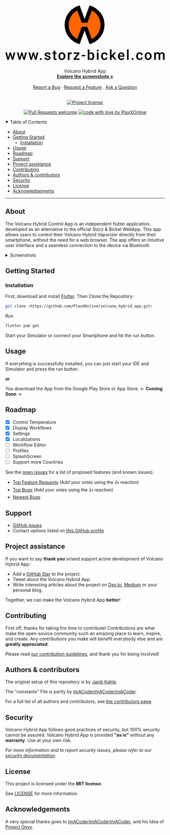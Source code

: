 <h1 align="center">
  <a href="https://github.com/PlaxXOnline/volcano_hybrid_app">
    <svg xmlns="http://www.w3.org/2000/svg" viewBox="0 0 105 36">
    <path d="M4.72 34.39 5.49 31h1.08l-1.34 4.9h-.9l-1.05-3.35-1 3.36h-.94L0 31h1.07l.79 3.35 1-3.35h.84ZM12.33 34.39l.78-3.39h1.07l-1.34 4.9h-.9l-1-3.36-1 3.36H9L7.61 31h1.07l.8 3.35 1-3.35h.83ZM19.94 34.39l.78-3.39h1.07l-1.33 4.9h-.91l-1.05-3.35-1 3.36h-.91L15.22 31h1.08l.79 3.35 1-3.35h.83ZM23.37 34.75a.65.65 0 0 1 .48.17.64.64 0 0 1 .17.44.6.6 0 0 1-.17.43.65.65 0 0 1-.48.17.64.64 0 0 1-.46-.17.54.54 0 0 1-.17-.43.63.63 0 0 1 .16-.44.66.66 0 0 1 .47-.17ZM28.75 34.58a.48.48 0 0 0-.25-.45 2.7 2.7 0 0 0-.8-.27 4.34 4.34 0 0 1-.94-.3 1.24 1.24 0 0 1-.82-1.15 1.3 1.3 0 0 1 .53-1.06 2.09 2.09 0 0 1 1.36-.43 2.19 2.19 0 0 1 1.42.44 1.37 1.37 0 0 1 .54 1.12h-1.1a.68.68 0 0 0-.23-.52.92.92 0 0 0-.63-.21 1 1 0 0 0-.59.16.53.53 0 0 0-.23.45.43.43 0 0 0 .22.39 2.73 2.73 0 0 0 .86.29 3.81 3.81 0 0 1 1 .34 1.44 1.44 0 0 1 .55.47 1.2 1.2 0 0 1 .18.67 1.26 1.26 0 0 1-.55 1.07 2.35 2.35 0 0 1-1.43.41 2.48 2.48 0 0 1-1.08-.22 1.72 1.72 0 0 1-.73-.59 1.4 1.4 0 0 1-.26-.82h1.07a.77.77 0 0 0 .29.6 1.14 1.14 0 0 0 .72.21 1.11 1.11 0 0 0 .66-.17.51.51 0 0 0 .24-.43ZM32.89 29.82V31h.86v.82h-.86v2.73A.59.59 0 0 0 33 35a.5.5 0 0 0 .39.12 1.74 1.74 0 0 0 .39-.05v.86a2.67 2.67 0 0 1-.73.1c-.84 0-1.26-.47-1.26-1.4v-2.8H31V31h.81v-1.18ZM35 33.42a2.89 2.89 0 0 1 .29-1.3 2 2 0 0 1 .8-.89 2.21 2.21 0 0 1 1.18-.31 2.12 2.12 0 0 1 1.61.64 2.47 2.47 0 0 1 .67 1.69v.26a3.06 3.06 0 0 1-.28 1.3 2.07 2.07 0 0 1-.8.88 2.26 2.26 0 0 1-1.2.31 2.14 2.14 0 0 1-1.66-.69 2.66 2.66 0 0 1-.61-1.84Zm1.1.09a2 2 0 0 0 .31 1.18 1.1 1.1 0 0 0 1.74 0 2.17 2.17 0 0 0 .31-1.27 2 2 0 0 0-.32-1.18 1.07 1.07 0 0 0-1.72 0 2.16 2.16 0 0 0-.35 1.27ZM43.74 32a2.15 2.15 0 0 0-.45 0 1 1 0 0 0-1 .58v3.35h-1.1V31h1v.55a1.25 1.25 0 0 1 1.11-.64 1.14 1.14 0 0 1 .39.06ZM46.34 35h2.6v.88H45v-.72l2.48-3.29H45V31h3.84v.7ZM52.68 33.55H50.3v-.89h2.38ZM58.61 33.51a3 3 0 0 1-.51 1.82 1.66 1.66 0 0 1-1.4.67 1.6 1.6 0 0 1-1.34-.62l-.06.53h-1V29h1.1v2.52a1.59 1.59 0 0 1 1.28-.56 1.66 1.66 0 0 1 1.41.67 3 3 0 0 1 .51 1.86Zm-1.1-.09a2.15 2.15 0 0 0-.28-1.2 1 1 0 0 0-.82-.4 1 1 0 0 0-1 .63v2a1 1 0 0 0 1 .63.92.92 0 0 0 .8-.38 2.12 2.12 0 0 0 .29-1.16ZM60.25 29.74a.57.57 0 0 1 .62-.6.64.64 0 0 1 .47.17.63.63 0 0 1 .16.43.6.6 0 0 1-.16.41.64.64 0 0 1-.47.17.64.64 0 0 1-.46-.17.6.6 0 0 1-.16-.41Zm1.17 6.17h-1.1V31h1.1ZM65.35 35.12a1 1 0 0 0 .69-.24.86.86 0 0 0 .29-.59h1a1.57 1.57 0 0 1-.28.85 1.8 1.8 0 0 1-.73.63 2.17 2.17 0 0 1-1 .23 2.06 2.06 0 0 1-1.63-.67 2.62 2.62 0 0 1-.6-1.83v-.12a2.65 2.65 0 0 1 .59-1.79 2.1 2.1 0 0 1 1.63-.67 2 2 0 0 1 1.43.51 1.82 1.82 0 0 1 .57 1.34h-1a1 1 0 0 0-.29-.69.9.9 0 0 0-.69-.28 1 1 0 0 0-.82.39 2 2 0 0 0-.29 1.18v.17a2 2 0 0 0 .28 1.19 1 1 0 0 0 .85.39ZM70.51 33.81l-.49.5v1.6h-1.1V29H70v4l.34-.43L71.72 31H73l-1.82 2 2 2.86H72ZM76.54 36a2.27 2.27 0 0 1-1.69-.66 2.39 2.39 0 0 1-.65-1.75v-.14a2.93 2.93 0 0 1 .28-1.31 2.25 2.25 0 0 1 .8-.9 2.13 2.13 0 0 1 1.14-.32 1.9 1.9 0 0 1 1.54.64 2.68 2.68 0 0 1 .55 1.81v.44h-3.2a1.51 1.51 0 0 0 .4 1 1.25 1.25 0 0 0 .9.35 1.49 1.49 0 0 0 1.23-.61l.59.57a2 2 0 0 1-.78.68 2.51 2.51 0 0 1-1.11.2Zm-.13-4.2a.94.94 0 0 0-.73.32 1.69 1.69 0 0 0-.35.88h2.09v-.08a1.31 1.31 0 0 0-.29-.83.92.92 0 0 0-.72-.29ZM81.26 35.91h-1.1V29h1.1ZM83.86 34.75a.65.65 0 0 1 .48.17.63.63 0 0 1 .16.44.59.59 0 0 1-.16.43.65.65 0 0 1-.48.17.64.64 0 0 1-.46-.17.55.55 0 0 1-.18-.43.59.59 0 0 1 .64-.61ZM88.5 35.12a1 1 0 0 0 .68-.24.82.82 0 0 0 .29-.59h1a1.58 1.58 0 0 1-.29.85 1.77 1.77 0 0 1-.72.63 2.19 2.19 0 0 1-1 .23 2.09 2.09 0 0 1-1.63-.67 2.62 2.62 0 0 1-.6-1.83v-.12a2.6 2.6 0 0 1 .6-1.79 2.1 2.1 0 0 1 1.63-.67 2 2 0 0 1 1.42.51 1.83 1.83 0 0 1 .58 1.34h-1a1 1 0 0 0-.28-.69.9.9 0 0 0-.69-.28 1 1 0 0 0-.82.39 1.92 1.92 0 0 0-.3 1.18v.17a2 2 0 0 0 .29 1.19 1 1 0 0 0 .84.39ZM91.86 33.42a2.89 2.89 0 0 1 .28-1.3 2.1 2.1 0 0 1 .8-.89 2.25 2.25 0 0 1 1.19-.31 2.12 2.12 0 0 1 1.61.64 2.56 2.56 0 0 1 .67 1.69v.26a2.92 2.92 0 0 1-.28 1.3 2 2 0 0 1-.79.88 2.28 2.28 0 0 1-1.2.31 2.12 2.12 0 0 1-1.66-.69 2.61 2.61 0 0 1-.62-1.84Zm1.1.09a2 2 0 0 0 .31 1.18 1.1 1.1 0 0 0 1.74 0 2.24 2.24 0 0 0 .31-1.27 2 2 0 0 0-.32-1.18 1.08 1.08 0 0 0-1.73 0 2.16 2.16 0 0 0-.27 1.27ZM99.1 31v.51a1.75 1.75 0 0 1 1.41-.6 1.37 1.37 0 0 1 1.35.75 1.72 1.72 0 0 1 1.5-.75 1.5 1.5 0 0 1 1.2.45 2 2 0 0 1 .41 1.32v3.22h-1.1v-3.18a1 1 0 0 0-.2-.68.88.88 0 0 0-.68-.22.93.93 0 0 0-.61.2 1 1 0 0 0-.33.53v3.36H101v-3.22a.78.78 0 0 0-.88-.87 1 1 0 0 0-.94.54v3.55h-1.1V31Z"/>
    <path d="m57.06 22.22-2.94-8h-3.77l-2.94 8a10.62 10.62 0 0 1 0-18.86l2.94 8h3.77l2.94-8a10.62 10.62 0 0 1 0 18.86" style="fill:#f60"/>
    <path d="M55.47.06 52.24 9 49 .05a13.14 13.14 0 0 0 0 25.48l3.24-8.9 3.23 8.9a13.14 13.14 0 0 0 0-25.47ZM57 22.14l-2.93-8h-3.71l-2.93 8a10.51 10.51 0 0 1 0-18.7l2.93 8h3.75l2.93-8a10.52 10.52 0 0 1 0 18.7"/>
    </svg>
  </a>
</h1>

<div align="center">
  Volcano Hybrid App
  <br />
  <a href="#about"><strong>Explore the screenshots »</strong></a>
  <br />
  <br />
  <a href="https://github.com/PlaxXOnline/volcano_hybrid_app/issues/new?assignees=&labels=bug&template=01_BUG_REPORT.md&title=bug%3A+">Report a Bug</a>
  ·
  <a href="https://github.com/PlaxXOnline/volcano_hybrid_app/issues/new?assignees=&labels=enhancement&template=02_FEATURE_REQUEST.md&title=feat%3A+">Request a Feature</a>
  .
  <a href="https://github.com/PlaxXOnline/volcano_hybrid_app/issues/new?assignees=&labels=question&template=04_SUPPORT_QUESTION.md&title=support%3A+">Ask a Question</a>
</div>

<div align="center">
<br />

[![Project license](https://img.shields.io/github/license/PlaxXOnline/volcano_hybrid_app.svg?style=flat-square)](LICENSE)

[![Pull Requests welcome](https://img.shields.io/badge/PRs-welcome-ff69b4.svg?style=flat-square)](https://github.com/PlaxXOnline/volcano_hybrid_app/issues?q=is%3Aissue+is%3Aopen+label%3A%22help+wanted%22)
[![code with love by PlaxXOnline](https://img.shields.io/badge/%3C%2F%3E%20with%20%E2%99%A5%20by-PlaxXOnline-ff1414.svg?style=flat-square)](https://github.com/PlaxXOnline)

</div>

<details open="open">
<summary>Table of Contents</summary>

- [About](#about)
- [Getting Started](#getting-started)
    - [Installation](#installation)
- [Usage](#usage)
- [Roadmap](#roadmap)
- [Support](#support)
- [Project assistance](#project-assistance)
- [Contributing](#contributing)
- [Authors & contributors](#authors--contributors)
- [Security](#security)
- [License](#license)
- [Acknowledgements](#acknowledgements)

</details>

---

## About

The Volcano Hybrid Control App is an independent flutter application, developed as an alternative to the official Storz & Bickel WebApp. This app allows users to control their Volcano Hybrid Vaporizer directly from their smartphone, without the need for a web browser. The app offers an intuitive user interface and a seamless connection to the device via Bluetooth.

<details>
<summary>Screenshots</summary>
<br>

|                                Volcano View                                |                                Workflow View                                 |
|:--------------------------------------------------------------------------:|:----------------------------------------------------------------------------:|
| <img src="docs/images/volcano_view.png" title="Volcano View" width="100%"> | <img src="docs/images/workflow_view.png" title="Workflow View" width="100%"> |

|                                   Workflow Step View                                   |
|:--------------------------------------------------------------------------------------:|
| <img src="docs/images/workflow_step_view.png" title="Workflow Step View" width="100%"> |

|                                      Settings View                                       |
|:----------------------------------------------------------------------------------------:|
| <img src="docs/images/settings_view.png" title="Settings View" width="100%"> |

</details>

## Getting Started

### Installation

First, download and install [Flutter](https://www.flutter.dev/).
Then Clone the Repository:

```sh
git clone <https://github.com/PlaxXOnline/volcano_hybrid_app.git>
```

Run

```sh
flutter pub get
```

Start your Simulator or connect your Smartphone and hit the run button.

## Usage

If everything is successfully installed, you can just start your IDE and Simulator and press the run button.

**or**

You download the App from the Google Play Store or App Store. <- **Coming Soon** ->

## Roadmap

- [x] Control Temperature
- [x] Display Workflows
- [x] Settings
- [x] Localizations
- [ ] Workflow Editor
- [ ] Profiles
- [ ] SplashScreen
- [ ] Support more Countries

See the [open issues](https://github.com/PlaxXOnline/volcano_hybrid_app/issues) for a list of proposed features (and known issues).

- [Top Feature Requests](https://github.com/PlaxXOnline/volcano_hybrid_app/issues?q=label%3Aenhancement+is%3Aopen+sort%3Areactions-%2B1-desc) (Add your votes using the 👍 reaction)
- [Top Bugs](https://github.com/PlaxXOnline/volcano_hybrid_app/issues?q=is%3Aissue+is%3Aopen+label%3Abug+sort%3Areactions-%2B1-desc) (Add your votes using the 👍 reaction)
- [Newest Bugs](https://github.com/PlaxXOnline/volcano_hybrid_app/issues?q=is%3Aopen+is%3Aissue+label%3Abug)

## Support

- [GitHub issues](https://github.com/PlaxXOnline/volcano_hybrid_app/issues/new?assignees=&labels=question&template=04_SUPPORT_QUESTION.md&title=support%3A+)
- Contact options listed on [this GitHub profile](https://github.com/PlaxXOnline)

## Project assistance

If you want to say **thank you** or/and support active development of Volcano Hybrid App:

- Add a [GitHub Star](https://github.com/PlaxXOnline/volcano_hybrid_app) to the project.
- Tweet about the Volcano Hybrid App.
- Write interesting articles about the project on [Dev.to](https://dev.to/), [Medium](https://medium.com/) or your personal blog.

Together, we can make the Volcano Hybrid App **better**!

## Contributing

First off, thanks for taking the time to contribute! Contributions are what make the open-source community such an amazing place to learn, inspire, and create. Any contributions you make will benefit everybody else and are **greatly appreciated**.

Please read [our contribution guidelines](CONTRIBUTING.md), and thank you for being involved!

## Authors & contributors

The original setup of this repository is by [Janik Kahle](https://github.com/PlaxXOnline).

The "constants" File is partly by [ImACoderImACoderImACoder](https://github.com/ImACoderImACoderImACoder).

For a full list of all authors and contributors, see [the contributors page](https://github.com/PlaxXOnline/volcano_hybrid_app/contributors).

## Security

Volcano Hybrid App follows good practices of security, but 100% security cannot be assured.
Volcano Hybrid App is provided **"as is"** without any **warranty**. Use at your own risk.

_For more information and to report security issues, please refer to our [security documentation](SECURITY.md)._

## License

This project is licensed under the **MIT license**.

See [LICENSE](LICENSE) for more information.

## Acknowledgements

A very special thanks goes to [ImACoderImACoderImACoder](https://github.com/ImACoderImACoderImACoder), and his Idea of [Project Onyx](https://github.com/ImACoderImACoderImACoder/onyx).
